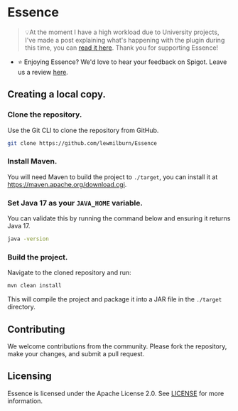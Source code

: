 ﻿# Essence
> 💡At the moment I have a high workload due to University projects, I've made a post explaining what's happening with the plugin during this time, you can [read it here](https://github.com/lewmilburn/Essence/issues/40). Thank you for supporting Essence!

- ⭐ Enjoying Essence? We'd love to hear your feedback on Spigot. Leave us a review [here](https://www.spigotmc.org/resources/essence.114553/).

## Creating a local copy.

### Clone the repository.

Use the Git CLI to clone the repository from GitHub.

```sh
git clone https://github.com/lewmilburn/Essence
```

### Install Maven.

You will need Maven to build the project to `./target`, you can install it at https://maven.apache.org/download.cgi.

### Set Java 17 as your `JAVA_HOME` variable.

You can validate this by running the command below and ensuring it returns Java 17.

```sh
java -version
```

### Build the project.

Navigate to the cloned repository and run:

```sh
mvn clean install
```

This will compile the project and package it into a JAR file in the `./target` directory.

## Contributing

We welcome contributions from the community. Please fork the repository, make your changes, and submit a pull request.

## Licensing

Essence is licensed under the Apache License 2.0. See [LICENSE](LICENSE) for more information.
